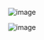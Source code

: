 ![image](https://github.com/user-attachments/assets/586febed-1aa2-433d-a934-db77815bf491)

![image](https://github.com/user-attachments/assets/148ddc72-c2aa-44ff-b6ba-1a27cdd1292a)
